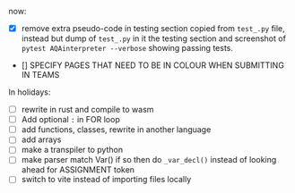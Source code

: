 now:
- [X] remove extra pseudo-code in testing section copied from `test_.py` file, instead but dump of `test_.py` in it the testing section and screenshot of `pytest AQAinterpreter --verbose` showing passing tests.
- [] SPECIFY PAGES THAT NEED TO BE IN COLOUR WHEN SUBMITTING IN TEAMS

In holidays:
- [ ] rewrite in rust and compile to wasm
- [ ] Add optional `:` in FOR loop
- [ ] add functions, classes, rewrite in another language
- [ ] add arrays
- [ ] make a transpiler to python
- [ ] make parser match Var() if so then do `_var_decl()` instead of looking ahead for ASSIGNMENT token
- [ ] switch to vite instead of importing files locally